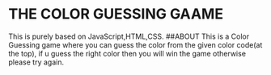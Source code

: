 # THE COLOR GUESSING GAAME

This is purely based on JavaScript,HTML,CSS.
##ABOUT
This is a Color Guessing game where you can guess the color from the given color code(at the top),
if u guess the right color then you will win the game otherwise please try again.
